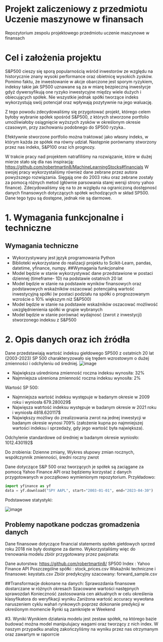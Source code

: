 # Projekt zaliczeniowy z przedmiotu Uczenie maszynowe w finansach
Repozytorium zespolu projektowego przedmiotu uczenie maszynowe w finansach 

# Cel i założenia projektu

S&P500 cieszy się sporą popularnością wśród inwestorów ze względu na historycznie znany wysoki performance oraz obietnicę wysokich zysków. Pomimo faktu, że inwestowanie w akcje obarczone jest sporym ryzykiem, indeksy takie jak SP500 uznawane są za w miarę bezpieczną inwestycje gdyż dywersyfikują one ryzyko inwestycyjne między wiele dużych i obiecujących spółek. 
Nie wszystkie jednak spółki tworzące indeks wykorzystują swój potencjał oraz wpływają pozytywnie na jego waluację.

Z tego powodu zdecydowaliśmy się przygotować projekt, którego celem byłoby wybranie spółek spośród S&P500, z których stworzone portfolio umożliwiałoby osiągnięcie wyższych zysków w określonym okresie czasowym, przy zachowaniu podobnego do SP500 ryzyka..

Efektywnie stworzone portfolio można traktować jako własny indeks, w którym każda ze spółek ma równy udział.
Następnie porównamy stworzony przez nas indeks, S&P100 oraz ich prognozy.

W trakcie pracy nad projektem natrafiliśmy na rozwiązanie, które w dużej mierze stało się dla nas inspiracją:
https://github.com/robertmartin8/MachineLearningStocks#financials
W swojej pracy wykorzystaliśmy również dane zebrane przez autora powyższego rozwiązania. Sięgają one do 2003 roku oraz zebrane zostały za pomocą różnych metod (głównie parsowania starej wersji strony yahoo finance).
Zdecydowaliśmy się na to ze względu na ograniczoną dostępnosć danych finansowych dotyczących spółek wchodzących w skład SP500. Dane tego typu są dostępne, jednak nie są darmowe.

# 1. Wymagania funkcjonalne i techniczne
## Wymagania techniczne
- Wykorzystywany jest język programowania Python
- Biblioteki wykorzystane do realizacji projektu to Scikit-Learn, pandas, datetime, yfinance, numpy.
##Wymagania funkcjonalne
- Model będzie w stanie wykorzystywać dane przedstawione w postaci dziennej (timeframe- 1D) na podstawie ostatnich 20 lat
- Model będzie w stanie na podstawie wyników finansowych oraz podstawowych wskaźników oszacować potencjalną wartość inwestycyjną spółki (w postaci podziału na spółki o prognozowanym wzroście o 10% większym niż S&P500)
- Model będzie w stanie na podstawie wskaźników oszacować możliwość uwzględnienienia spółki w grupie wybranych
- Model będzie w stanie porównać wydajnosć (zwrot z inwestycji) stworzonego indeksu z S&P500


# 2. Opis danych oraz ich źródła
Dane przedstawiają wartość indeksu giełdowego SP500 z ostatnich 20 lat (2003-2023)
SP 500 charakteryzowało się trędem wzrostowym o dużej zmienności i odchyleniu od średniej.
![image](https://user-images.githubusercontent.com/63823444/228917161-e3b4664e-d0c9-4fd6-b0c9-759c9d3a4715.png)


- Największa uśredniona zmienność roczna indeksu wynosiła: 32%
- Najmniejsza uśreniona zmienność roczna indeksu wynosiła: 2%

Wartość SP 500:
- Najmniejsza wartość indeksu występuje w badanym okresie w 2009 roku i wyniosła 679.280029$
- Najwięsza watrtość indeksu występuje w badanym okresie w 2021 roku i wyniosła 4818.620117$
- Największy możliwy do zrealizowania zwrot na jednej inwestycji w badanym okresie wynosi 709% (założenie kupna po najmniejszej wartości indeksu i sprzedaży, gdy jego wartość była największa). 

Odchylenie standardowe od średniej w badanym okresie wyniosło: 1012.430192$

Do zrobienia: Dzienne zmiany, Wykres słupowy zmian rocznych, współczynnik zmienności, średni roczny zwrot


Dane dotyczące S&P 500 oraz tworzących je spółek są zaciągane za pomocą Yahoo Finance API oraz będziemy korzystać z danych przygotowanych w początkowo wymienionym repozytorium.
Przykładowo:
```python
import yfinance as yf
data = yf.download("SPY AAPL", start="2003-01-01", end="2023-04-30")
```
Podstawowe statystyki:

![image](https://user-images.githubusercontent.com/63823444/232218363-00bd74cc-426d-4c1c-b378-2e03a3ca5cd1.png)

## Problemy napotkane podczas gromadzenia danych
Dane finansowe dotyczące financial statements spółek giełdowych sprzed roku 2018 nie były dostępne za darmo.
Wykorzystaliśmy więc do trenowania modelu zbiór przygotowany przez pasjonata:

Dane autorstwa: https://github.com/robertmartin8/ 
SP500 Index : Yahoo Finance API
Poszczególne spółki :  stock_prices.csv
Wskaźniki techniczne i finansowe: keystats.csv
Zbiór predykcyjny szacowany: forward_sample.csv

##Transformacje dokonane na danych:
Sprawozdania finansowe dostarczane w różnych okresach
Szacowane wartości następnych sprawozdań
Konieczność zastosowania cen aktualnych w celu określenia klasyfikatora do weryfikacji wyniku
Zaniżona wartość accuracy wywołana naruszeniem cyklu wahań rynkowych poprzez dokonanie predykcji w określonym momencie
Rynki są zamknięte w Weekend

#3. Wyniki
Wynikiem działania modelu jest zestaw spółek, na którego bazie budować można model manipulujacy wagami oraz tworzący z nich index.
W naszym przypadku analizę zakończyliśmy na wyniku przez nas otrzymanym oraz zawartym w raporrcie

